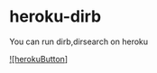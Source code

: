 # heroku-dirb
You can run dirb,dirsearch on heroku

[![herokuButton]](https://heroku.com/deploy?template=https://github.com/2838778326/heroku-dirb)
